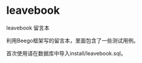leavebook
=========

leavebook 留言本

利用Beego框架写的留言本，里面包含了一些测试用例。

首次使用请在数据库中导入install/leavebook.sql。
